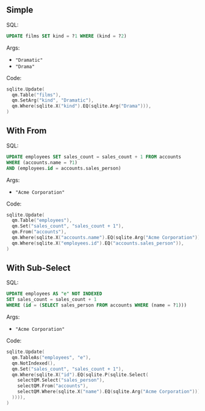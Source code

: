 ## Simple

SQL:

```sql
UPDATE films SET kind = ?1 WHERE (kind = ?2)
```

Args:

* `"Dramatic"`
* `"Drama"`

Code:

```go
sqlite.Update(
  qm.Table("films"),
  qm.SetArg("kind", "Dramatic"),
  qm.Where(sqlite.X("kind").EQ(sqlite.Arg("Drama"))),
)
```

## With From

SQL:

```sql
UPDATE employees SET sales_count = sales_count + 1 FROM accounts
WHERE (accounts.name = ?1)
AND (employees.id = accounts.sales_person)
```

Args:

* `"Acme Corporation"`

Code:

```go
sqlite.Update(
  qm.Table("employees"),
  qm.Set("sales_count", "sales_count + 1"),
  qm.From("accounts"),
  qm.Where(sqlite.X("accounts.name").EQ(sqlite.Arg("Acme Corporation"))),
  qm.Where(sqlite.X("employees.id").EQ("accounts.sales_person")),
)
```

## With Sub-Select

SQL:

```sql
UPDATE employees AS "e" NOT INDEXED
SET sales_count = sales_count + 1
WHERE (id = (SELECT sales_person FROM accounts WHERE (name = ?1)))
```

Args:

* `"Acme Corporation"`

Code:

```go
sqlite.Update(
  qm.TableAs("employees", "e"),
  qm.NotIndexed(),
  qm.Set("sales_count", "sales_count + 1"),
  qm.Where(sqlite.X("id").EQ(sqlite.P(sqlite.Select(
    selectQM.Select("sales_person"),
    selectQM.From("accounts"),
    selectQM.Where(sqlite.X("name").EQ(sqlite.Arg("Acme Corporation"))),
  )))),
)
```
